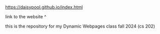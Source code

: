https://daisypool.github.io/index.html 

link to the website ^ 


this is the repository for my Dynamic Webpages class fall 2024 
(cs 202) 
